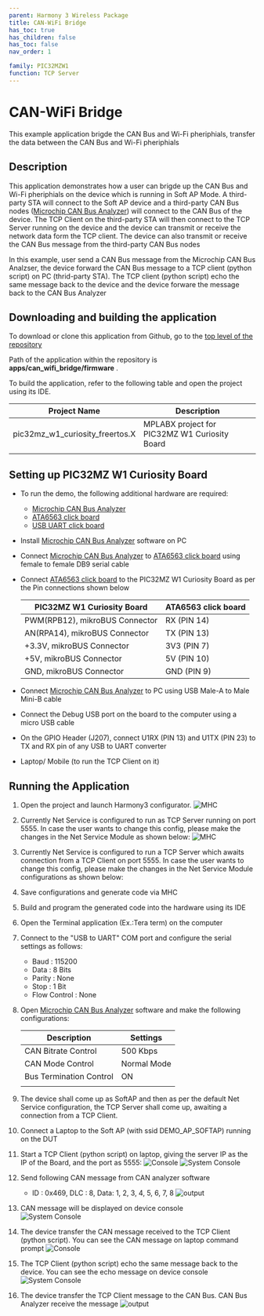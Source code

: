 ```yaml
---
parent: Harmony 3 Wireless Package
title: CAN-WiFi Bridge
has_toc: true
has_children: false
has_toc: false
nav_order: 1

family: PIC32MZW1
function: TCP Server
---
```


# CAN-WiFi Bridge 

This example application brigde the CAN Bus and Wi-Fi pheriphials, transfer the data between the CAN Bus and Wi-Fi pheriphials

## Description

This application demonstrates how a user can brigde up the CAN Bus and Wi-Fi pheriphials on the device which is running in Soft AP Mode.  A third-party STA will connect to the Soft AP device and a third-party CAN Bus nodes ([Microchip CAN Bus Analyzer](http://www.microchip.com/Developmenttools/ProductDetails/APGDT002)) will connect to the CAN Bus of the device. The TCP Client on the third-party STA will then connect to the TCP Server running on the device and the device can transmit or receive the network data form the TCP client. The device can also transmit or receive the CAN Bus message from the third-party CAN Bus nodes

In this example, user send a CAN Bus message from the Microchip CAN Bus Analzser, the device forward the CAN Bus message to a TCP client (python script) on PC (thrid-party STA). The TCP client (python script) echo the same message back to the device and the device forware the message back to the CAN Bus Analyzer 

## Downloading and building the application

To download or clone this application from Github, go to the [top level of the repository](https://github.com/Microchip-MPLAB-Harmony/wireless)


Path of the application within the repository is **apps/can_wifi_bridge/firmware** .

To build the application, refer to the following table and open the project using its IDE.

| Project Name      | Description                                    |
| ----------------- | ---------------------------------------------- |
| pic32mz_w1_curiosity_freertos.X | MPLABX project for PIC32MZ W1 Curiosity Board |
|||

## Setting up PIC32MZ W1 Curiosity Board
- To run the demo, the following additional hardware are required:
  - [Microchip CAN Bus Analyzer](http://www.microchip.com/Developmenttools/ProductDetails/APGDT002)
  - [ATA6563 click board](https://www.mikroe.com/ata6563-click)
  - [USB UART click board](https://www.mikroe.com/usb-uart-click)

- Install [Microchip CAN Bus Analyzer](http://www.microchip.com/Developmenttools/ProductDetails/APGDT002) software on PC
- Connect [Microchip CAN Bus Analyzer](http://www.microchip.com/Developmenttools/ProductDetails/APGDT002) to [ATA6563 click board](https://www.mikroe.com/ata6563-click) using female to female DB9 serial cable
- Connect [ATA6563 click board](https://www.mikroe.com/ata6563-click) to the PIC32MZ W1 Curiosity Board as per the Pin connections shown below

    | PIC32MZ W1 Curiosity Board | ATA6563 click board  |
    | -------------------------- | -------------------- |
    | PWM(RPB12), mikroBUS Connector | RX (PIN 14)  |
    | AN(RPA14), mikroBUS Connector  | TX (PIN 13)  |
    | +3.3V, mikroBUS Connector | 3V3 (PIN 7)  |
    | +5V, mikroBUS Connector   | 5V (PIN 10) |
    | GND, mikroBUS Connector   | GND (PIN 9)  |

- Connect [Microchip CAN Bus Analyzer](http://www.microchip.com/Developmenttools/ProductDetails/APGDT002) to PC using USB Male-A to Male Mini-B cable
- Connect the Debug USB port on the board to the computer using a micro USB cable
- On the GPIO Header (J207), connect U1RX (PIN 13) and U1TX (PIN 23) to TX and RX pin of any USB to UART converter
- Laptop/ Mobile (to run the TCP Client on it)

## Running the Application

1. Open the project and launch Harmony3 configurator.
![MHC](images/configurator.png)
2.	Currently Net Service is configured to run as TCP Server running on port 5555. In case the user wants to change this config, please make the changes in the Net Service Module as shown below:
![MHC](images/netservice_configurator.png)

3. Currently Net Service is configured to run a TCP Server which awaits connection from a TCP Client on port 5555. In case the user wants to change this config, please make the changes in the Net Service Module configurations as shown below:

4.	Save configurations and generate code via MHC 
5.	Build and program the generated code into the hardware using its IDE
6. Open the Terminal application (Ex.:Tera term) on the computer
7. Connect to the "USB to UART" COM port and configure the serial settings as follows:
    - Baud : 115200
    - Data : 8 Bits
    - Parity : None
    - Stop : 1 Bit
    - Flow Control : None

8.  Open [Microchip CAN Bus Analyzer](http://www.microchip.com/Developmenttools/ProductDetails/APGDT002) software and make the following configurations:

    |Description | Settings  |
    | ---------- | --------- |
    | CAN Bitrate Control | 500 Kbps |
    | CAN Mode Control | Normal Mode |
    | Bus Termination Control | ON  |
    |||

9.	The device shall come up as SoftAP and then as per the default Net Service configuration, the TCP Server shall come up, awaiting a connection from a TCP Client.

10.	Connect a Laptop to the Soft AP (with ssid DEMO_AP_SOFTAP) running on the DUT
11. Start a TCP Client (python script) on laptop, giving the server IP as the IP of the Board, and the port as 5555:
![Console](images/tcp_client_console.png)
![System Console](images/system_console.png)
    

12. Send following CAN message from CAN analyzer software
    - ID : 0x469, DLC : 8, Data: 1, 2, 3, 4, 5, 6, 7, 8
![output](images/send_can_msg.png)
13. CAN message will be displayed on device console  
![System Console](images/receve_can_msg.png)

14. The device transfer the CAN message received to the TCP Client (python script). You can see the CAN message on laptop command prompt
![Console](images/tcp_client_recvice_can.png)
15. The TCP Client (python script) echo the same message back to the device. You can see the echo message on device console
![System Console](images/receive_wifi_msg.png)
16. The device transfer the TCP Client message to the CAN Bus. CAN Bus Analyzer receive the message
![output](images/can_bus_analyzer_receive_wifi_msg.png)
